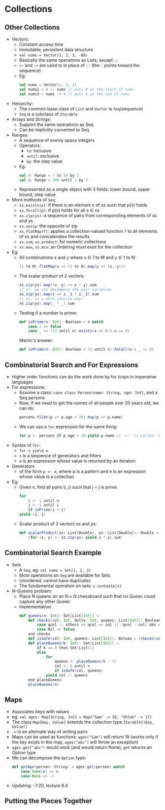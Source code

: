 # Collections

## Other Collections
- Vectors:
    - Constant access time
    - Immutable, persistent data structure
    - `val nums = Vector(1, 2, 3, -88)`
    - Basically the same operations as Lists, except `::`
    - `+:` and `:+` are used to in place of `::` (the `:` points toward the sequence)
    - Eg:
        ```scala
        val nums = Vector(1, 2, 3)
        val nums2 = 0 +: nums // puts 0 at the start of nums
        val nums3 = nums :+ 4 // puts 4 at the end of nums
        ```
- Heirarchy:
    - The common base class of `List` and `Vector` is `Seq`(sequence)
    - `Seq` is a subclass of `Iterable`
- Arrays and Strings:
    - Support the same operations as Seq
    - Can be implicitly converted to Seq
- Ranges:
    - A sequence of evenly space integers
    - Operators:
        - `to`: inclusive
        - `until`: exclusive
        - `by`: the step value
    - Eg:
        ```scala
        val r: Range = 1 to 10 by 2
        val s: Range = 100 until 1 by 3
        ```
    - Represented as a single object with 3 fields: lower bound, upper bound, step value
- More methods of `Seq`:
    - `xs.exists(p)`: if there is an element x of xs such that p(x) holds
    - `xs.forall(p)`: if p(x) holds for all x $\in$ xs
    - `xs.zip(ys)`: a sequence of pairs from corresponding elements of xs and ys
    - `xs.unzip`: the opposite of zip
    - `xs.flatMap(f)`: applies a collection-valued function `f` to all elements of xs and concatenates the results
    - `xs.sum`, `xs.product`: for numeric collections
    - `xs.max`, `xs.min`: an Ordering must exist for the collection
- Eg:
    - All combinations x and y where x $\in$ 1 to M and y $\in$ 1 to N:
        ```scala
        (1 to M).flatMap(x => (1 to N).map(y => (x, y)))
        ```
    - The scalar product of 2 vectors:
        ```scala
        xs.zip(ys).map((x, y) => x * y).sum
        // or, we can decompose the pair ourselves
        xs.zip(ys).map(z => z._1 * z._2).sum
        // or, in a more concise way:
        xs.zip(ys).map(_ * _).sum
        ```
    - Testing if a number is prime:
        ```scala
        def isPrime(n: Int): Boolean = n match
            case 1 => false
            case _ => !(2 until n).exists(x => n % x == 0)
        ```
        Martin's answer:
        ```scala
        def isPrime(n: Int): Boolean = (2 until n).forall(n % _ != 0)
        ```

## Combinatorial Search and For Expressions
- Higher order functions can do the work done by for loops in imperative languages
- For expressions:
    - Assume a class: `case class Person(name: String, age: Int)`, and a Seq persons
    - Now, if we need to get the names of all people over 20 years old, we can do:
        ```scala
        persons.filet(p => p.age > 20).map(p => p.name)
        ```
    - We can use a `for` expression for the same thing:
        ```scala
        for p <- persons if p.age < 20 yield p.name // `<-` is called 'taken from'
        ```
- Syntax of `for`:
    - `for s yield e`
    - `s` is a sequence of generators and filters
    - `e` is an expression whose value is returned by an iteration
- Generators
    - of the form `p <- e`, where p is a pattern and e is an expression whose value is a collection
- Eg:
    - Given n, find all pairs (i, j) such that j + j is prime
        ```scala
        for
            i <- 1 until n
            j <- 1 until i
            if isPrime(i + j)
        yield (i, j)
        ```
    - Scalar product of 2 vectors xs and ys:
        ```scala
        def scalarProduct(xs: List[Double], ys: List[Double]): Double =
            (for (x, y) <- xs.zip(ys) yield x * y).sum
        ```

## Combinatorial Search Example
- Sets
    - A `Seq`, eg: `val nums = Set(1, 2, 3)`
    - Most operations on `Seq` are available for Sets
    - Unordered, cannot have duplicates
    - The fundamental operation on sets: `s.contains(x)`
- N-Queens problem:
    - Place N queens on an $N \times N$ chessboard such that no Queen could capture any other Queen
    - Implementation:
        ```scala
        def queens(n: Int): Set[List[Int]] =
            def checks(col: Int, delta: Int, queens: List[Int]): Boolean = queens match
                case qcol :: others => qcol == col || (qcol - col).abs == delta || checks(col, delta + 1, others)
                case Nil => false
            end checks
            def isSafe(col: Int, queens: List[Int]): Bolean = !checks(col, 1, queens)
            def placeQueens(k: Int): Set[List[Int]] =
                if k == 0 then Set(List())
                else
                    for
                        queens <- placeQueens(k - 1)
                        col <- 0 until n
                        if isSafe(col, queens)
                    yield col :: queens
            end placeQueens
            placeQueens(n)
        ```

## Maps
- Associates keys with values
- eg: `val ages: Map[String, Int] = Map("Sam" -> 19, "Shlok" -> 17)`
- The class `Map[Key, Value]` extends the collection type `Iterable[(Key, Value)]`
- `->` is an alternate way of writing pairs
- Maps can be used as functions: `ages("Sam")` will return 19 (works only if the key exists in the map, `ages("abc")` will throw an exception)
- `ages.get("abc")` would work (and would return None), `get` returns an Option type
- We can decompose the `Option` type:
    ```scala
    def getAge(person: String) = ages.get(person) match
        case Some(x) => x
        case None => -1
    ```
- Updating:
    -7:20, lecture 6.4

## Putting the Pieces Together
